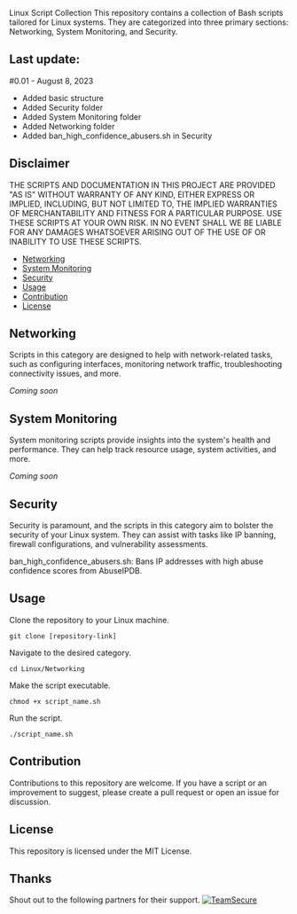 Linux Script Collection
This repository contains a collection of Bash scripts tailored for Linux systems. They are categorized into three primary sections: Networking, System Monitoring, and Security.

## Last update:
#0.01 - August 8, 2023
- Added basic structure
- Added Security folder
- Added System Monitoring folder
- Added Networking folder
- Added ban_high_confidence_abusers.sh in Security

## Disclaimer

THE SCRIPTS AND DOCUMENTATION IN THIS PROJECT ARE PROVIDED "AS IS" WITHOUT WARRANTY OF ANY KIND, EITHER EXPRESS OR IMPLIED, INCLUDING, BUT NOT LIMITED TO, THE IMPLIED WARRANTIES OF MERCHANTABILITY AND FITNESS FOR A PARTICULAR PURPOSE. USE THESE SCRIPTS AT YOUR OWN RISK. IN NO EVENT SHALL WE BE LIABLE FOR ANY DAMAGES WHATSOEVER ARISING OUT OF THE USE OF OR INABILITY TO USE THESE SCRIPTS.

- [Networking](#networking)
- [System Monitoring](#system-monitoring)
- [Security](#security)
- [Usage](#usage)
- [Contribution](#contribution)
- [License](#license)

## Networking
Scripts in this category are designed to help with network-related tasks, such as configuring interfaces, monitoring network traffic, troubleshooting connectivity issues, and more.

_Coming soon_

## System Monitoring
System monitoring scripts provide insights into the system's health and performance. They can help track resource usage, system activities, and more.

_Coming soon_

## Security
Security is paramount, and the scripts in this category aim to bolster the security of your Linux system. They can assist with tasks like IP banning, firewall configurations, and vulnerability assessments.

ban_high_confidence_abusers.sh: Bans IP addresses with high abuse confidence scores from AbuseIPDB.

## Usage
Clone the repository to your Linux machine.

```git clone [repository-link]```

Navigate to the desired category.

```cd Linux/Networking```

Make the script executable.

```chmod +x script_name.sh```

Run the script.

```./script_name.sh```

## Contribution
Contributions to this repository are welcome. If you have a script or an improvement to suggest, please create a pull request or open an issue for discussion.

## License
This repository is licensed under the MIT License.

## Thanks
Shout out to the following partners for their support.
[![TeamSecure](https://teamsecure.io/dist/img/logo.small.png?01)](https://teamsecure.io/)
